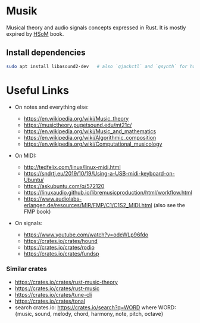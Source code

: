 # Musik

Musical theory and audio signals concepts expressed in Rust.
It is mostly expired by [HSoM](https://www.euterpea.com/haskell-school-of-music/) book.

## Install dependencies

```bash
sudo apt install libasound2-dev   # also `qjackctl` and `qsynth` for handling audio streams
```


# Useful Links

- On notes and everything else:
    - https://en.wikipedia.org/wiki/Music_theory
    - https://musictheory.pugetsound.edu/mt21c/
    - https://en.wikipedia.org/wiki/Music_and_mathematics
    - https://en.wikipedia.org/wiki/Algorithmic_composition
    - https://en.wikipedia.org/wiki/Computational_musicology

- On MIDI:
    - http://tedfelix.com/linux/linux-midi.html
    - https://sndrtj.eu/2019/10/19/Using-a-USB-midi-keyboard-on-Ubuntu/
    - https://askubuntu.com/q/572120
    - https://linuxaudio.github.io/libremusicproduction/html/workflow.html
    - https://www.audiolabs-erlangen.de/resources/MIR/FMP/C1/C1S2_MIDI.html (also see the FMP book)

- On signals:
    - https://www.youtube.com/watch?v=odeWLp96fdo
    - https://crates.io/crates/hound
    - https://crates.io/crates/rodio
    - https://crates.io/crates/fundsp


### Similar crates

- https://crates.io/crates/rust-music-theory
- https://crates.io/crates/rust-music
- https://crates.io/crates/tune-cli
- https://crates.io/crates/tonal
- search crates.io: https://crates.io/search?q=WORD where WORD: {music, sound, melody, chord, harmony, note, pitch, octave} 
